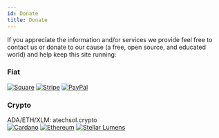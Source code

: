```yaml
---
id: Donate
title: Donate
---
```


If you appreciate the information and/or services we provide feel free to contact us or donate to our cause (a free, open source, and educated world) and help keep this site running:<br/>

### Fiat
[<img alt="Square" src="/img/SquareDonate.png" />](https://checkout.square.site/merchant/MLXFR9XZ4KAE1/checkout/UTA7IBH5O7S3QPAVYRHTU2WY)
[<img alt="Stripe" src="/img/StripeDonate.png" />](https://buy.stripe.com/00g5lGaip3QI05G288)
[<img alt="PayPal" src="/img/PayPalDonate.png" />](https://www.paypal.com/donate?hosted_button_id=UFU7SDK43VYFN)

### Crypto
ADA/ETH/XLM: atechsol.crypto<br/>
[<img alt="Cardano" src="/img/CardanoDonate.png" />](https://cardano.org/)
[<img alt="Ethereum" src="/img/EthereumDonate.png" />](https://ethereum.org/)
[<img alt="Stellar Lumens" src="/img/StellarDonate.png" />](https://stellar.org/)

